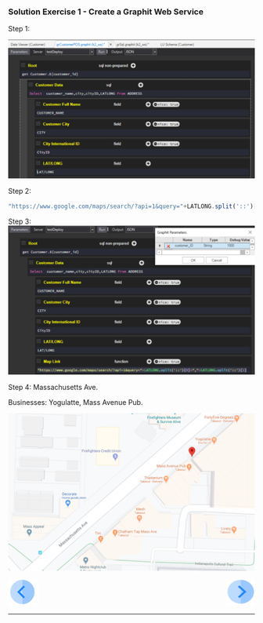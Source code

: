 ### Solution Exercise 1 - Create a Graphit Web Service

Step 1: 

![](/academy/Training_Level_1/06_web_services/images/graphit_exercise1Step1.PNG)

Step 2:
```javascript
"https://www.google.com/maps/search/?api=1&query="+LATLONG.split('::')[0]+","+LATLONG.split('::')[1]'''
```
Step 3:
![](/academy/Training_Level_1/06_web_services/images/graphit_exercise1Step3.PNG)

Step 4:
Massachusetts Ave.

Businesses: Yogulatte, Mass Avenue Pub.

![](/academy/Training_Level_1/06_web_services/images/graphit_exercise1Step4.PNG)



[![Previous](/articles/images/Previous.png)](/academy/Training_Level_1/06_web_services/11_graphit_exercises.md)[<img align="right" width="60" height="54" src="/articles/images/Next.png">](/academy/Training_Level_1/06_web_services/13_graphit_quiz.md)


------

